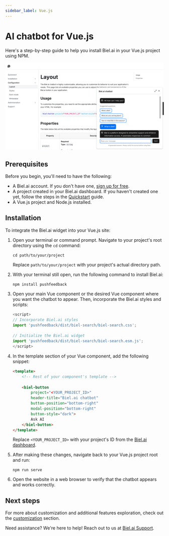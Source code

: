 ```yaml
---
sidebar_label: Vue.js
---
```


# AI chatbot for Vue.js

Here's a step-by-step guide to help you install Biel.ai in your Vue.js project using NPM.

![Chatbot widget for docs](./images/biel-widget-docs.png)

## Prerequisites

Before you begin, you'll need to have the following:

- A Biel.ai account. If you don't have one, [sign up for free](https://app.biel.ai/accounts/signup/).
- A project created in your Biel.ai dashboard. If you haven't created one yet, follow the steps in the [Quickstart](../quickstart.md#2-create-a-project) guide.
- A Vue.js project and Node.js installed.


## Installation

To integrate the Biel.ai widget into your Vue.js site:

1. Open your terminal or command prompt. Navigate to your project's root directory using the `cd` command:

    ```console
    cd path/to/your/project
    ```
    
    Replace `path/to/your/project` with your project's actual directory path.

1. With your terminal still open, run the following command to install Biel.ai:

    ```console
    npm install pushfeedback
    ```

1. Open your main Vue component or the desired Vue component where you want the chatbot to appear. Then, incorporate the Biel.ai styles and scripts:

    ```js
    <script>
    // Incorporate Biel.ai styles
    import 'pushfeedback/dist/biel-search/biel-search.css';

    // Initialize the Biel.ai widget
    import 'pushfeedback/dist/biel-search/biel-search.esm.js';
    </script>
    ```

1. In the template section of your Vue component, add the following snippet:

    ```html
    <template>
        <!-- Rest of your component's template -->

        <biel-button 
            project="<YOUR_PROJECT_ID>"
            header-title="Biel.ai chatbot" 
            button-position="bottom-right" 
            modal-position="bottom-right" 
            button-style="dark">
            Ask AI
        </biel-button>
    </template>
    ```

    Replace `<YOUR_PROJECT_ID>` with your project's ID from the [Biel.ai dashboard](../quickstart.md#2-create-a-project).

1. After making these changes, navigate back to your Vue.js project root and run:

    ```console
    npm run serve
    ```

1. Open the website in a web browser to verify that the chatbot  appears and works correctly.

## Next steps

For more about customization and additional features exploration, check out the [customization](/category/customization) section.

Need assistance? We're here to help! Reach out to us at [Biel.ai Support](https://biel.ai/contact).